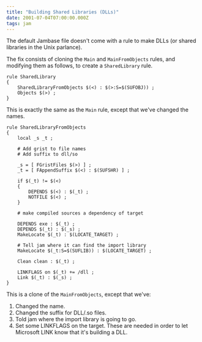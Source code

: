 ```yaml
---
title: "Building Shared Libraries (DLLs)"
date: 2001-07-04T07:00:00.000Z
tags: jam
---
```

The default Jambase file doesn't come with a rule to make DLLs (or shared libraries in the Unix parlance).

The fix consists of cloning the `Main` and `MainFromObjects` rules, and modifying them as follows, to create a `SharedLibrary` rule.

```
rule SharedLibrary
{
	SharedLibraryFromObjects $(<) : $(>:S=$(SUFOBJ)) ;
	Objects $(>) ;
}
```

This is exactly the same as the `Main` rule, except that we've changed the names.

```
rule SharedLibraryFromObjects
{
	local _s _t ;

	# Add grist to file names
	# Add suffix to dll/so

	_s = [ FGristFiles $(>) ] ;
	_t = [ FAppendSuffix $(<) : $(SUFSHR) ] ;

	if $(_t) != $(<)
	{
	    DEPENDS $(<) : $(_t) ;
	    NOTFILE $(<) ;
	}

	# make compiled sources a dependency of target

	DEPENDS exe : $(_t) ;
	DEPENDS $(_t) : $(_s) ;
	MakeLocate $(_t) : $(LOCATE_TARGET) ;

	# Tell jam where it can find the import library
	MakeLocate $(_t:S=$(SUFLIB)) : $(LOCATE_TARGET) ;

	Clean clean : $(_t) ;

	LINKFLAGS on $(_t) += /dll ;
	Link $(_t) : $(_s) ;
}
```

This is a clone of the `MainFromObjects`, except that we've:

1.  Changed the name.
2.  Changed the suffix for DLL/.so files.
3.  Told jam where the import library is going to go.
4.  Set some LINKFLAGS on the target. These are needed in order to let Microsoft LINK know that it's building a DLL.
